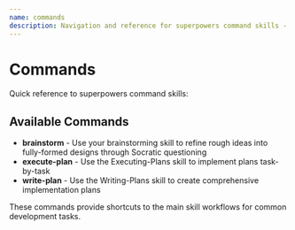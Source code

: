 ```yaml
---
name: commands
description: Navigation and reference for superpowers command skills - provides shortcuts to brainstorming, plan execution, and plan writing skills
---
```


# Commands

Quick reference to superpowers command skills:

## Available Commands

- **brainstorm** - Use your brainstorming skill to refine rough ideas into fully-formed designs through Socratic questioning
- **execute-plan** - Use the Executing-Plans skill to implement plans task-by-task
- **write-plan** - Use the Writing-Plans skill to create comprehensive implementation plans

These commands provide shortcuts to the main skill workflows for common development tasks.
